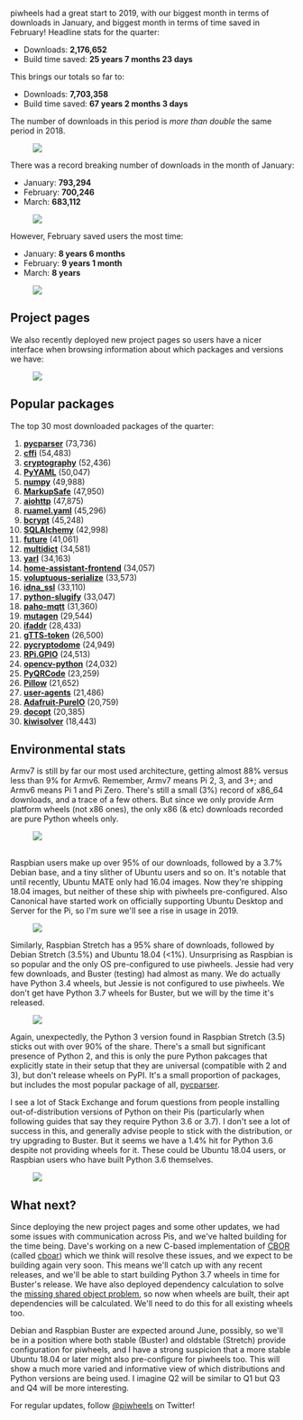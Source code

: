 
<p>piwheels had a great start to 2019, with our biggest month in terms of downloads in January, and biggest month in terms of time saved in February! Headline stats for the quarter:</p>
<ul class="wp-block-list"><li>Downloads: <strong>2,176,652</strong></li><li>Build time saved: <strong>25 years 7 months 23 days</strong></li></ul>
<p>This brings our totals so far to:</p>
<ul class="wp-block-list"><li>Downloads: <strong>7,703,358</strong></li><li>Build time saved: <strong>67 years 2 months 3 days</strong></li></ul>
<p>The number of downloads in this period is <em>more than double</em> the same period in 2018.</p>
<figure class="wp-block-image"><img src="images/Downloads.png"/></figure>
<p>There was a record breaking number of downloads in the month of January:</p>
<ul class="wp-block-list"><li>January: <strong>793,294</strong></li><li>February: <strong>700,246</strong></li><li>March: <strong>683,112</strong></li></ul>
<figure class="wp-block-image"><img src="images/Downloads-by-month.png"/></figure>
<p>However, February saved users the most time:</p>
<ul class="wp-block-list"><li>January: <strong>8 years 6 months</strong></li><li>February: <strong>9 years 1 month</strong></li><li>March: <strong>8 years</strong></li></ul>
<figure class="wp-block-image"><img src="images/Time-saved-in-years-by-month.png"/></figure>
<h2 class="wp-block-heading">Project pages</h2>
<p>We also recently deployed new project pages so users have a nicer interface when browsing information about which packages and versions we have:</p>
<figure class="wp-block-image"><a href="https://www.piwheels.org/project/pycparser/"><img src="images/piwheels-project-page.png"/></a></figure>
<h2 class="wp-block-heading">Popular packages</h2>
<p>The top 30 most downloaded packages of the quarter:</p>
<ol class="wp-block-list"><li><strong><a href="https://www.piwheels.org/project/pycparser">pycparser</a></strong> (73,736)</li><li><strong><a href="https://www.piwheels.org/project/cffi">cffi</a></strong> (54,483)</li><li><strong><a href="https://www.piwheels.org/project/cryptography">cryptography</a></strong> (52,436)</li><li><strong><a href="https://www.piwheels.org/project/PyYAML">PyYAML</a></strong> (50,047)</li><li><strong><a href="https://www.piwheels.org/project/numpy">numpy</a></strong> (49,988)</li><li><strong><a href="https://www.piwheels.org/project/MarkupSafe">MarkupSafe</a></strong> (47,950)</li><li><strong><a href="https://www.piwheels.org/project/aiohttp">aiohttp</a></strong> (47,875)</li><li><strong><a href="https://www.piwheels.org/project/ruamel.yaml">ruamel.yaml</a></strong> (45,296)</li><li><strong><a href="https://www.piwheels.org/project/bcrypt">bcrypt</a></strong> (45,248)</li><li><strong><a href="https://www.piwheels.org/project/SQLAlchemy">SQLAlchemy</a></strong> (42,998)</li><li><strong><a href="https://www.piwheels.org/project/future">future</a></strong> (41,061)</li><li><strong><a href="https://www.piwheels.org/project/multidict">multidict</a></strong> (34,581)</li><li><strong><a href="https://www.piwheels.org/project/yarl">yarl</a></strong> (34,163)</li><li><strong><a href="https://www.piwheels.org/project/home-assistant-frontend">home-assistant-frontend</a></strong> (34,057)</li><li><strong><a href="https://www.piwheels.org/project/voluptuous-serialize">voluptuous-serialize</a></strong> (33,573)</li><li><strong><a href="https://www.piwheels.org/project/idna_ssl">idna_ssl</a></strong> (33,110)</li><li><strong><a href="https://www.piwheels.org/project/python-slugify">python-slugify</a></strong> (33,047)</li><li><strong><a href="https://www.piwheels.org/project/paho-mqtt">paho-mqtt</a></strong> (31,360)</li><li><strong><a href="https://www.piwheels.org/project/mutagen">mutagen</a></strong> (29,544)</li><li><strong><a href="https://www.piwheels.org/project/ifaddr">ifaddr</a></strong> (28,433)</li><li><strong><a href="https://www.piwheels.org/project/gTTS-token">gTTS-token</a></strong> (26,500)</li><li><strong><a href="https://www.piwheels.org/project/pycryptodome">pycryptodome</a></strong> (24,949)</li><li><strong><a href="https://www.piwheels.org/project/RPi.GPIO">RPi.GPIO</a></strong> (24,513)</li><li><strong><a href="https://www.piwheels.org/project/opencv-python">opencv-python</a></strong> (24,032)</li><li><strong><a href="https://www.piwheels.org/project/PyQRCode">PyQRCode</a></strong> (23,259)</li><li><strong><a href="https://www.piwheels.org/project/Pillow">Pillow</a></strong> (21,652)</li><li><strong><a href="https://www.piwheels.org/project/user-agents">user-agents</a></strong> (21,486)</li><li><strong><a href="https://www.piwheels.org/project/Adafruit-PureIO">Adafruit-PureIO</a></strong> (20,759)</li><li><strong><a href="https://www.piwheels.org/project/docopt">docopt</a></strong> (20,385)</li><li><strong><a href="https://www.piwheels.org/project/kiwisolver">kiwisolver</a></strong> (18,443)</li></ol>
<h2 class="wp-block-heading">Environmental stats</h2>
<p>Armv7 is still by far our most used architecture, getting almost 88% versus less than 9% for Armv6. Remember, Armv7 means Pi 2, 3, and 3+; and Armv6 means Pi 1 and Pi Zero. There's still a small (3%) record of x86_64 downloads, and a trace of a few others. But since we only provide Arm platform wheels (not x86 ones), the only x86 (&amp; etc) downloads recorded are pure Python wheels only.</p>
<figure class="wp-block-image"><img src="images/Downloads-by-architecture.png"/><figcaption><br/></figcaption></figure>
<p>Raspbian users make up over 95% of our downloads, followed by a 3.7% Debian base, and a tiny slither of Ubuntu users and so on. It's notable that until recently, Ubuntu MATE only had 16.04 images. Now they're shipping 18.04 images, but neither of these ship with piwheels pre-configured. Also Canonical have started work on officially supporting Ubuntu Desktop and Server for the Pi, so I'm sure we'll see a rise in usage in 2019.</p>
<figure class="wp-block-image"><img src="images/Downloads-by-OS.png"/></figure>
<p>Similarly, Raspbian Stretch has a 95% share of downloads, followed by Debian Stretch (3.5%) and Ubuntu 18.04 (&lt;1%). Unsurprising as Raspbian is so popular and the only OS pre-configured to use piwheels. Jessie had very few downloads, and Buster (testing) had almost as many. We do actually have Python 3.4 wheels, but Jessie is not configured to use piwheels. We don't get have Python 3.7 wheels for Buster, but we will by the time it's released.</p>
<figure class="wp-block-image"><img src="images/Downloads-by-distro-version.png"/></figure>
<p>Again, unexpectedly, the Python 3 version found in Raspbian Stretch (3.5) sticks out with over 90% of the share. There's a small but significant presence of Python 2, and this is only the pure Python pakcages that explicitly state in their setup that they are universal (compatible with 2 and 3), but don't release wheels on PyPI. It's a small proportion of packages, but includes the most popular package of all, <a href="https://www.piwheels.org/project/pycparser/">pycparser</a>.</p>
<p>I see a lot of Stack Exchange and forum questions from people installing out-of-distribution versions of Python on their Pis (particularly when following guides that say they require Python 3.6 or 3.7). I don't see a lot of success in this, and generally advise people to stick with the distribution, or try upgrading to Buster. But it seems we have a 1.4% hit for Python 3.6 despite not providing wheels for it. These could be Ubuntu 18.04 users, or Raspbian users who have built Python 3.6 themselves.</p>
<figure class="wp-block-image"><img src="images/Downloads-by-Python-version.png"/></figure>
<h2 class="wp-block-heading">What next?</h2>
<p>Since deploying the new project pages and some other updates, we had some issues with communication across Pis, and we've halted building for the time being. Dave's working on a new C-based implementation of <a href="https://cbor.io/">CBOR</a> (called <a href="https://github.com/waveform80/cboar">cboar</a>) which we think will resolve these issues, and we expect to be building again very soon. This means we'll catch up with any recent releases, and we'll be able to start building Python 3.7 wheels in time for Buster's release. We have also deployed dependency calculation to solve the <a href="https://blog.piwheels.org/how-to-work-out-the-missing-dependencies-for-a-python-package/">missing shared object problem</a>, so now when wheels are built, their apt dependencies will be calculated. We'll need to do this for all existing wheels too.</p>
<p>Debian and Raspbian Buster are expected around June, possibly, so we'll be in a position where both stable (Buster) and oldstable (Stretch) provide configuration for piwheels, and I have a strong suspicion that a more stable Ubuntu 18.04 or later might also pre-configure for piwheels too. This will show a much more varied and informative view of which distributions and Python versions are being used. I imagine Q2 will be similar to Q1 but Q3 and Q4 will be more interesting.</p>
<p>For regular updates, follow <a href="https://twitter.com/piwheels">@piwheels</a> on Twitter!</p>
